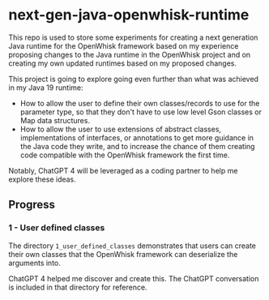 # next-gen-java-openwhisk-runtime

This repo is used to store some experiments for creating a next generation Java runtime for the OpenWhisk framework based on my experience proposing changes to the Java runtime in the OpenWhisk project and on creating my own updated runtimes based on my proposed changes.

This project is going to explore going even further than what was achieved in my Java 19 runtime:

* How to allow the user to define their own classes/records to use for the parameter type, so that they don't have to use low level Gson classes or Map data structures.
* How to allow the user to use extensions of abstract classes, implementations of interfaces, or annotations to get more guidance in the Java code they write, and to increase the chance of them creating code compatible with the OpenWhisk framework the first time.

Notably, ChatGPT 4 will be leveraged as a coding partner to help me explore these ideas.

## Progress

### 1 - User defined classes

The directory `1_user_defined_classes` demonstrates that users can create their own classes that the OpenWhisk framework can deserialize the arguments into.

ChatGPT 4 helped me discover and create this. The ChatGPT conversation is included in that directory for reference.
